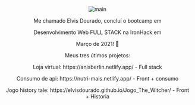 <p align="center"><img src="https://gizmodo.uol.com.br/wp-content/blogs.dir/8/files/2018/09/dino-chrome.gif" alt="main" /> </p>
 

<p align="center">Me chamado Elvis Dourado, concluí o bootcamp em 

<p align="center">Desenvolvimento Web FULL STACK na IronHack  em 

<p align="center">Março de 2021! 🔭</p>

<p align="center">Meus tres útimos projetos:</p>
<p align="center">Loja virtual: https://anisberlin.netlify.app/ - Full stack</p>
<p align="center">Consumo de api: https://nutri-mais.netlify.app/ - Front + consumo</p>
<p align="center">Jogo history tale: https://elvisdourado.github.io/Jogo_The_Witcher/ - Front + Historia</p>
<!--
**Elvisdourado/Elvisdourado** is a ✨ _special_ ✨ repository because its `README.md` (this file) appears on your GitHub profile.


Here are some ideas to get you started:

- 🔭 I’m currently working on ...
- 🌱 I’m currently learning ...
- 👯 I’m looking to collaborate on ...
- 🤔 I’m looking for help with ...
- 💬 Ask me about ...
- 📫 How to reach me: ...
- 😄 Pronouns: ...
- ⚡ Fun fact: ...
-->
